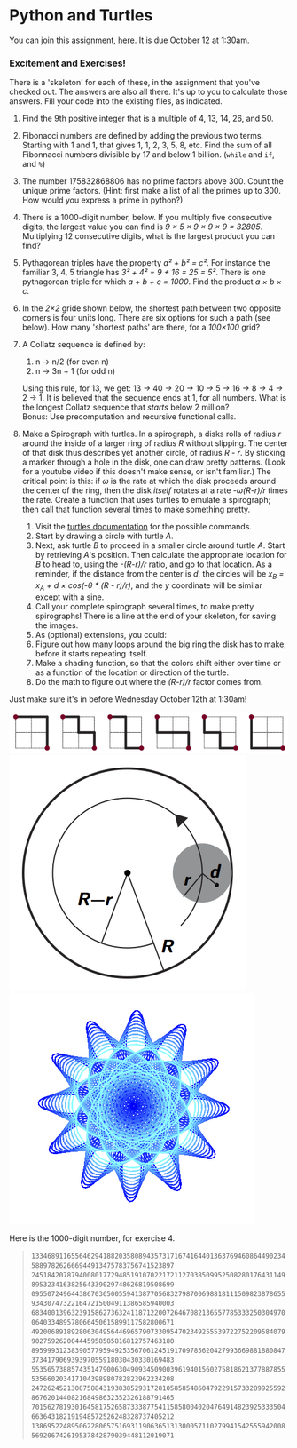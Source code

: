 # Python and Turtles

You can join this assignment, [here](https://classroom.github.com/classrooms/20690068-introduction-to-public-policy-30550-uc-harris).  It is due October 12 at 1:30am.

### Excitement and Exercises!
There is a 'skeleton' for each of these, in the assignment that you've checked out.  The answers are also all there.  It's up to you to calculate those answers.  Fill your code into the existing files, as indicated.

1. Find the 9th positive integer that is a multiple of 4, 13, 14, 26, and 50.
2. Fibonacci numbers are defined by adding the previous two terms.  Starting with 1 and 1, that gives 1, 1, 2, 3, 5, 8, etc.  Find the sum of all Fibonnacci numbers divisible by 17 and below 1 billion.  (`while` and `if`, and `%`)
3. The number 175832868806 has no prime factors above 300.  Count the unique prime factors.  (Hint: first make a list of all the primes up to 300.  How would you express a prime in python?)
4. There is a 1000-digit number, below.  If you multiply five consecutive digits, the largest value you can find is _9 × 5 × 9 × 9 × 9 = 32805_.  Multiplying 12 consecutive digits, what is the largest product you can find?
5. Pythagorean triples have the property _a² + b² = c²_.  For instance the familiar 3, 4, 5 triangle has _3² + 4² = 9 + 16 = 25 = 5²_.  There is one pythagorean triple for which _a + b + c = 1000_.  Find the product _a × b × c_.
6. In the _2×2_ gride shown below, the shortest path between two opposite corners is four units long.  There are six options for such a path (see below).  How many 'shortest paths' are there, for a _100×100_ grid?
7. A Collatz sequence is defined by:
   1. n → n/2 (for even n)
   2. n → 3n + 1 (for odd n)
 
   Using this rule, for 13, we get: 13 → 40 → 20 → 10 → 5 → 16 → 8 → 4 → 2 → 1.
   It is believed that the sequence ends at 1, for all numbers.  What is the longest Collatz sequence that _starts_ below 2 million?</br>
   Bonus: Use precomputation and recursive functional calls.
8. Make a Spirograph with turtles.  In a spirograph, a disks rolls of radius _r_ around the inside of a larger ring of radius _R_ without slipping.  The center of that disk thus describes yet another circle, of radius _R - r_.  By sticking a marker through a hole in the disk, one can draw pretty patterns.  (Look for a youtube video if this doesn't make sense, or isn't familiar.)  The critical point is this: if _ω_ is the rate at which the disk proceeds around the center of the ring, then the disk _itself_ rotates at a rate _-ω(R-r)/r_ times the rate.  Create a function that uses turtles to emulate a spirograph; then call that function several times to make something pretty.  
   1. Visit the [turtles documentation](https://docs.python.org/3.5/library/turtle.html) for the possible commands.  
   2. Start by drawing a circle with turtle _A_.
   3. Next, ask turtle _B_ to proceed in a smaller circle around turtle _A_.  Start by retrieving _A_'s position.  Then calculate the appropriate location for _B_ to head to, using the _-(R-r)/r_ ratio, and go to that location.  As a reminder, if the distance from the center is _d_, the circles will be _x<sub>B</sub> = x<sub>A</sub> + d × cos(-θ * (R - r)/r)_, and the _y_ coordinate will be similar except with a sine.
   4. Call your complete spirograph several times, to make pretty spirographs!  There is a line at the end of your skeleton, for saving the images.
   5. As (optional) extensions, you could:
     1. Figure out how many loops around the big ring the disk has to make, before it starts repeating itself.
     2. Make a shading function, so that the colors shift either over time or as a function of the location or direction of the turtle.
     3. Do the math to figure out where the _(R-r)/r_ factor comes from.

Just make sure it's in before Wednesday October 12th at 1:30am!


![Paths](paths.png?raw=true "Paths")
![Spirograph Diagram](spiro_diag.png?raw=true "Spirograph Diagram")
![Spirograph](jamie_spirograph.png?raw=true "Spirograph")



Here is the 1000-digit number, for exercise 4.
> `1334689116556462941882035808943573171674164401363769460864490234588978262666944913475783756741523897`
> `2451842078794008017729485191070221721127038509952508280176431149895323416382564339029748626819508699`
> `0955072496443867036500559413877056832798700698818111509823878655934307473221647215004911386585940003`
> `6834001396323915862736324118712200726467082136557785333250304970064033489578066450615899117582800671`
> `4920068918928063049564469657907330954702349255539722752209584079902759262004445958585816812757463180`
> `8959993123839057795949253567061245191709785620427993669881880847373417906939397055918030430330169483`
> `5535657388574351479006304909345090039619401560275818621377887855535660203417104398980782823962234208`
> `2472624521308758843193838529317281058585486047922915733289925592867620144082168498632352326188791465`
> `7015627819301645817526587333877541158580040204764914823925333504663643182191948572526248328737405212`
> `1386952248950622806575169311906365131300057110279941542555942008569206742619537842879039448112019071`
